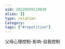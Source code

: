 ```yaml
---
uid: 20220509110030
alias: []
type: relation
Category: 
tags: ["#repetition"]
---
```


父母心理控制-影响-自我控制